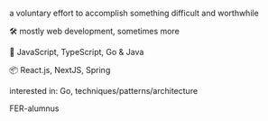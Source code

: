 a voluntary effort to accomplish something difficult and worthwhile

🛠 mostly web development, sometimes more

📃 JavaScript, TypeScript, Go & Java

📦 React.js, NextJS, Spring

interested in: Go, techniques/patterns/architecture

FER-alumnus
<!---
pina771/pina771 is a ✨ special ✨ repository because its `README.md` (this file) appears on your GitHub profile.
You can click the Preview link to take a look at your changes.
--->
